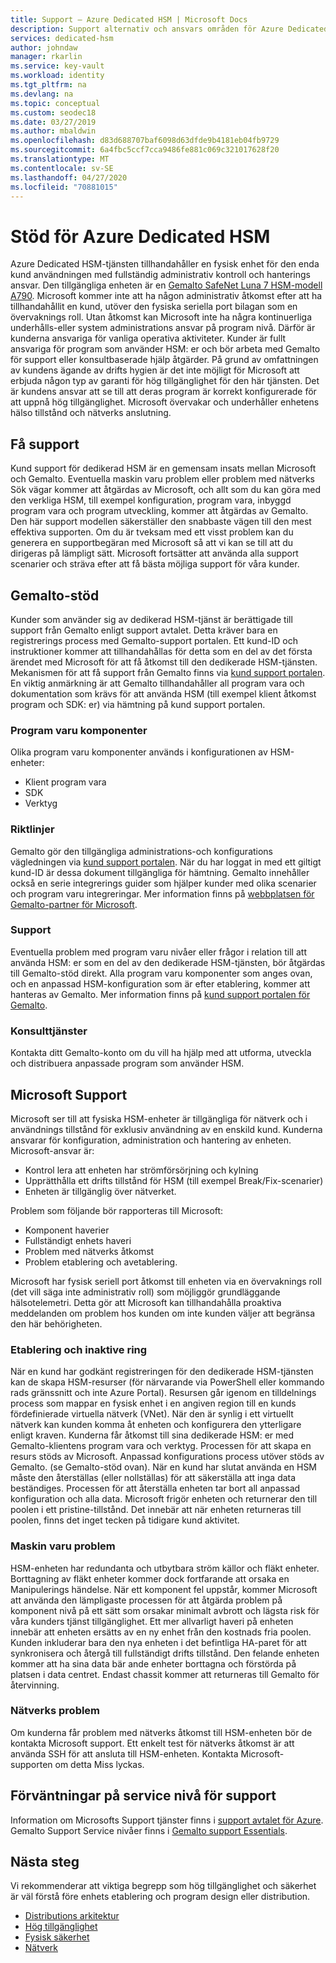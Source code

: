 ```yaml
---
title: Support – Azure Dedicated HSM | Microsoft Docs
description: Support alternativ och ansvars områden för Azure Dedicated HSM i olika scenarier
services: dedicated-hsm
author: johndaw
manager: rkarlin
ms.service: key-vault
ms.workload: identity
ms.tgt_pltfrm: na
ms.devlang: na
ms.topic: conceptual
ms.custom: seodec18
ms.date: 03/27/2019
ms.author: mbaldwin
ms.openlocfilehash: d83d688707baf6098d63dfde9b4181eb04fb9729
ms.sourcegitcommit: 6a4fbc5ccf7cca9486fe881c069c321017628f20
ms.translationtype: MT
ms.contentlocale: sv-SE
ms.lasthandoff: 04/27/2020
ms.locfileid: "70881015"
---
```

# <a name="azure-dedicated-hsm-supportability"></a>Stöd för Azure Dedicated HSM

Azure Dedicated HSM-tjänsten tillhandahåller en fysisk enhet för den enda kund användningen med fullständig administrativ kontroll och hanterings ansvar. Den tillgängliga enheten är en [Gemalto SafeNet Luna 7 HSM-modell A790](https://safenet.gemalto.com/data-encryption/hardware-security-modules-hsms/safenet-network-hsm/). Microsoft kommer inte att ha någon administrativ åtkomst efter att ha tillhandahållit en kund, utöver den fysiska seriella port bilagan som en övervaknings roll.  Utan åtkomst kan Microsoft inte ha några kontinuerliga underhålls-eller system administrations ansvar på program nivå. Därför är kunderna ansvariga för vanliga operativa aktiviteter.
Kunder är fullt ansvariga för program som använder HSM: er och bör arbeta med Gemalto för support eller konsultbaserade hjälp åtgärder. På grund av omfattningen av kundens ägande av drifts hygien är det inte möjligt för Microsoft att erbjuda någon typ av garanti för hög tillgänglighet för den här tjänsten. Det är kundens ansvar att se till att deras program är korrekt konfigurerade för att uppnå hög tillgänglighet. Microsoft övervakar och underhåller enhetens hälso tillstånd och nätverks anslutning.

## <a name="getting-support"></a>Få support

Kund support för dedikerad HSM är en gemensam insats mellan Microsoft och Gemalto. Eventuella maskin varu problem eller problem med nätverks Sök vägar kommer att åtgärdas av Microsoft, och allt som du kan göra med den verkliga HSM, till exempel konfiguration, program vara, inbyggd program vara och program utveckling, kommer att åtgärdas av Gemalto. Den här support modellen säkerställer den snabbaste vägen till den mest effektiva supporten. Om du är tveksam med ett visst problem kan du generera en supportbegäran med Microsoft så att vi kan se till att du dirigeras på lämpligt sätt. Microsoft fortsätter att använda alla support scenarier och sträva efter att få bästa möjliga support för våra kunder.

## <a name="gemalto-support"></a>Gemalto-stöd

Kunder som använder sig av dedikerad HSM-tjänst är berättigade till support från Gemalto enligt support avtalet. Detta kräver bara en registrerings process med Gemalto-support portalen. Ett kund-ID och instruktioner kommer att tillhandahållas för detta som en del av det första ärendet med Microsoft för att få åtkomst till den dedikerade HSM-tjänsten. Mekanismen för att få support från Gemalto finns via [kund support portalen](https://supportportal.gemalto.com/csm/).
En viktig anmärkning är att Gemalto tillhandahåller all program vara och dokumentation som krävs för att använda HSM (till exempel klient åtkomst program och SDK: er) via hämtning på kund support portalen.

### <a name="software-components"></a>Program varu komponenter

Olika program varu komponenter används i konfigurationen av HSM-enheter:

* Klient program vara
* SDK
* Verktyg

### <a name="guidance"></a>Riktlinjer

Gemalto gör den tillgängliga administrations-och konfigurations vägledningen via [kund support portalen](https://supportportal.gemalto.com/csm/). När du har loggat in med ett giltigt kund-ID är dessa dokument tillgängliga för hämtning. Gemalto innehåller också en serie integrerings guider som hjälper kunder med olika scenarier och program varu integreringar. Mer information finns på [webbplatsen för Gemalto-partner för Microsoft](https://safenet.gemalto.com/partners/microsoft/).

### <a name="support"></a>Support

Eventuella problem med program varu nivåer eller frågor i relation till att använda HSM: er som en del av den dedikerade HSM-tjänsten, bör åtgärdas till Gemalto-stöd direkt. Alla program varu komponenter som anges ovan, och en anpassad HSM-konfiguration som är efter etablering, kommer att hanteras av Gemalto. Mer information finns på [kund support portalen för Gemalto](https://supportportal.gemalto.com/csm/).

### <a name="consulting-services"></a>Konsulttjänster

Kontakta ditt Gemalto-konto om du vill ha hjälp med att utforma, utveckla och distribuera anpassade program som använder HSM.

## <a name="microsoft-support"></a>Microsoft Support

Microsoft ser till att fysiska HSM-enheter är tillgängliga för nätverk och i användnings tillstånd för exklusiv användning av en enskild kund. Kunderna ansvarar för konfiguration, administration och hantering av enheten. Microsoft-ansvar är:

* Kontrol lera att enheten har strömförsörjning och kylning
* Upprätthålla ett drifts tillstånd för HSM (till exempel Break/Fix-scenarier)
* Enheten är tillgänglig över nätverket.

Problem som följande bör rapporteras till Microsoft:

* Komponent haverier
* Fullständigt enhets haveri
* Problem med nätverks åtkomst
* Problem etablering och avetablering.

Microsoft har fysisk seriell port åtkomst till enheten via en övervaknings roll (det vill säga inte administrativ roll) som möjliggör grundläggande hälsotelemetri.  Detta gör att Microsoft kan tillhandahålla proaktiva meddelanden om problem hos kunden om inte kunden väljer att begränsa den här behörigheten. 

### <a name="provisioning-and-decommissioning"></a>Etablering och inaktive ring

När en kund har godkänt registreringen för den dedikerade HSM-tjänsten kan de skapa HSM-resurser (för närvarande via PowerShell eller kommando rads gränssnitt och inte Azure Portal). Resursen går igenom en tilldelnings process som mappar en fysisk enhet i en angiven region till en kunds fördefinierade virtuella nätverk (VNet). När den är synlig i ett virtuellt nätverk kan kunden komma åt enheten och konfigurera den ytterligare enligt kraven. Kunderna får åtkomst till sina dedikerade HSM: er med Gemalto-klientens program vara och verktyg. Processen för att skapa en resurs stöds av Microsoft. Anpassad konfigurations process utöver stöds av Gemalto. (se Gemalto-stöd ovan). När en kund har slutat använda en HSM måste den återställas (eller nollställas) för att säkerställa att inga data beständiges. Processen för att återställa enheten tar bort all anpassad konfiguration och alla data. Microsoft frigör enheten och returnerar den till poolen i ett pristine-tillstånd. Det innebär att när enheten returneras till poolen, finns det inget tecken på tidigare kund aktivitet. 

### <a name="hardware-issues"></a>Maskin varu problem

HSM-enheten har redundanta och utbytbara ström källor och fläkt enheter.  Borttagning av fläkt enheter kommer dock fortfarande att orsaka en Manipulerings händelse. När ett komponent fel uppstår, kommer Microsoft att använda den lämpligaste processen för att åtgärda problem på komponent nivå på ett sätt som orsakar minimalt avbrott och lägsta risk för våra kunders tjänst tillgänglighet.
Ett mer allvarligt haveri på enheten innebär att enheten ersätts av en ny enhet från den kostnads fria poolen. Kunden inkluderar bara den nya enheten i det befintliga HA-paret för att synkronisera och återgå till fullständigt drifts tillstånd. Den felande enheten kommer att ha sina data bär ande enheter borttagna och förstörda på platsen i data centret. Endast chassit kommer att returneras till Gemalto för återvinning.


### <a name="networking-issues"></a>Nätverks problem

Om kunderna får problem med nätverks åtkomst till HSM-enheten bör de kontakta Microsoft support. Ett enkelt test för nätverks åtkomst är att använda SSH för att ansluta till HSM-enheten. Kontakta Microsoft-supporten om detta Miss lyckas.

## <a name="service-level-expectations-for-support"></a>Förväntningar på service nivå för support

Information om Microsofts Support tjänster finns i [support avtalet för Azure](https://azure.microsoft.com/support/plans/).
Gemalto Support Service nivåer finns i [Gemalto support Essentials](https://azure.microsoft.com/support/plans/).

## <a name="next-steps"></a>Nästa steg

Vi rekommenderar att viktiga begrepp som hög tillgänglighet och säkerhet är väl förstå före enhets etablering och program design eller distribution.

* [Distributions arkitektur](deployment-architecture.md)
* [Hög tillgänglighet](high-availability.md)
* [Fysisk säkerhet](physical-security.md)
* [Nätverk](networking.md)

